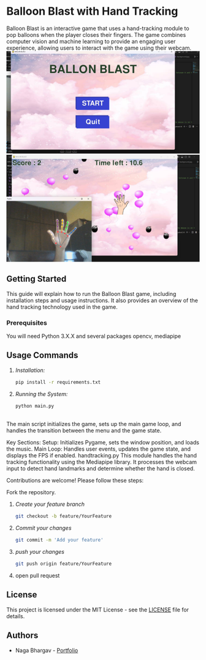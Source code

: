 # Balloon Blast with Hand Tracking

Balloon Blast is an interactive game that uses a hand-tracking module to pop balloons when the player closes their fingers. The game combines computer vision and machine learning to provide an engaging user experience, allowing users to interact with the game using their webcam.
![game](img1.png) 
![Gameplay](img2.png)



## Getting Started
This guide will explain how to run the Balloon Blast game, including installation steps and usage instructions. It also provides an overview of the hand tracking technology used in the game.

### Prerequisites
You will need Python 3.X.X and several packages opencv, mediapipe


## Usage Commands

1. *Installation:*
   ```bash
   pip install -r requirements.txt
   
2. *Running the System:*
   ```bash
   python main.py



The main script initializes the game, sets up the main game loop, and handles the transition between the menu and the game state.

Key Sections:
Setup: Initializes Pygame, sets the window position, and loads the music.
Main Loop: Handles user events, updates the game state, and displays the FPS if enabled.
handtracking.py
This module handles the hand tracking functionality using the Mediapipe library. It processes the webcam input to detect hand landmarks and determine whether the hand is closed.


Contributions are welcome! Please follow these steps:

Fork the repository.

1. *Create your feature branch*
   ```bash
   git checkout -b feature/YourFeature

2. *Commit your changes*
   ```bash
   git commit -m 'Add your feature'

3. *push your changes*
   ```bash
   git push origin feature/YourFeature

4. open pull request

## License

This project is licensed under the MIT License - see the [LICENSE](LICENSE) file for details.

## Authors

- Naga Bhargav - [Portfolio](https://github.com/BhargavNaga)
